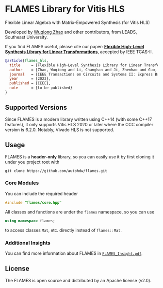 # FLAMES Library for Vitis HLS
Flexible Linear Algebra with Matrix-Empowered Synthesis (for Vitis HLS)

Developed by [Wuqiong Zhao](https://wqzhao.org) and other contributors,
from LEADS, Southeast University.

If you find FLAMES useful, please cite our paper: [**Flexible High-Level Synthesis Library for Linear Transformations**](https://wqzhao.org/assets/zhao2023flexible.pdf), accepted by IEEE TCAS-II.
```bibtex
@article{flames_hls,
  title     = {Flexible High-Level Synthesis Library for Linear Transformations},
  author    = {Zhao, Wuqiong and Li, Changhan and Ji, Zhenhao and Guo, Zhichen and Chen, Xuanbo and You, You and Huang, Yongming and You, Xiaohu and Zhang, Chuan},
  journal   = {IEEE Transactions on Circuits and Systems II: Express Briefs},
  year      = {2023},
  published = {IEEE},
  note      = {to be published}
}
```

## Supported Versions
Since FLAMES is a modern library written using C++14 (with some C++17 features),
it only supports Vitis HLS 2020 or later where the CCC compiler version is 6.2.0.
Notably, Vivado HLS is not supported.

## Usage
FLAMES is a **header-only** library, so you can easily use it by first cloning it
under you project root with
```shell
git clone https://github.com/autohdw/flames.git
```

### Core Modules
You can include the required header
```cpp
#include "flames/core.hpp"
```
All classes and functions are under the `flames` namespace, so you can use
```cpp
using namespace flames;
```
to access classes `Mat`, etc. directly instead of `flames::Mat`.

### Additional Insights
You can find more information about FLAMES in [`FLAMES_Insight.pdf`](https://flames.autohdw.com/FLAMES_Insight.pdf).

## License
The FLAMES is open source and distributed by an Apache license (v2.0).

